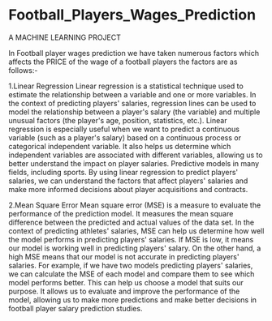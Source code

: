 # Football_Players_Wages_Prediction

A MACHINE LEARNING PROJECT

In Football player wages prediction we have taken numerous factors which affects the PRICE of the wage of a football players the factors are as follows:-

1.Linear Regression
Linear regression is a statistical technique used to estimate the relationship between a variable and one or more variables. In the context of predicting players' salaries, regression lines can be used to model the relationship between a player's salary (the variable) and multiple unusual factors (the player's age, position, statistics, etc.). Linear regression is especially useful when we want to predict a continuous variable (such as a player's salary) based on a continuous process or categorical independent variable. It also helps us determine which independent variables are associated with different variables, allowing us to better understand the impact on player salaries. Predictive models in many fields, including sports. By using linear regression to predict players' salaries, we can understand the factors that affect players' salaries and make more informed decisions about player acquisitions and contracts.

2.Mean Square Error
Mean square error (MSE) is a measure to evaluate the performance of the prediction model. It measures the mean square difference between the predicted and actual values ​​of the data set. In the context of predicting athletes' salaries, MSE can help us determine how well the model performs in predicting players' salaries. If MSE is low, it means our model is working well in predicting players' salary. On the other hand, a high MSE means that our model is not accurate in predicting players' salaries. For example, if we have two models predicting players' salaries, we can calculate the MSE of each model and compare them to see which model performs better. This can help us choose a model that suits our purpose. It allows us to evaluate and improve the performance of the model, allowing us to make more predictions and make better decisions in football player salary prediction studies.
